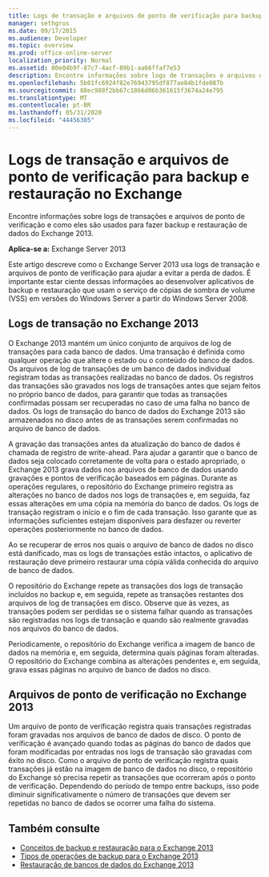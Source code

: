 ```yaml
---
title: Logs de transação e arquivos de ponto de verificação para backup e restauração no Exchange
manager: sethgros
ms.date: 09/17/2015
ms.audience: Developer
ms.topic: overview
ms.prod: office-online-server
localization_priority: Normal
ms.assetid: 80e04b9f-87c7-4acf-89b1-aa66ffaf7e53
description: Encontre informações sobre logs de transações e arquivos de ponto de verificação e como eles são usados para fazer backup e restauração de dados do Exchange 2013.
ms.openlocfilehash: 5b01fc6924f82e76943795df877ae84b1fde087b
ms.sourcegitcommit: 88ec988f2bb67c1866d06b361615f3674a24e795
ms.translationtype: MT
ms.contentlocale: pt-BR
ms.lasthandoff: 05/31/2020
ms.locfileid: "44456385"
---
```

# <a name="transaction-logs-and-checkpoint-files-for-backup-and-restore-in-exchange"></a>Logs de transação e arquivos de ponto de verificação para backup e restauração no Exchange

Encontre informações sobre logs de transações e arquivos de ponto de verificação e como eles são usados para fazer backup e restauração de dados do Exchange 2013.
  
**Aplica-se a:** Exchange Server 2013 
  
Este artigo descreve como o Exchange Server 2013 usa logs de transação e arquivos de ponto de verificação para ajudar a evitar a perda de dados. É importante estar ciente dessas informações ao desenvolver aplicativos de backup e restauração que usam o serviço de cópias de sombra de volume (VSS) em versões do Windows Server a partir do Windows Server 2008.
  
## <a name="transaction-logs-in-exchange-2013"></a>Logs de transação no Exchange 2013

O Exchange 2013 mantém um único conjunto de arquivos de log de transações para cada banco de dados. Uma transação é definida como qualquer operação que altere o estado ou o conteúdo do banco de dados. Os arquivos de log de transações de um banco de dados individual registram todas as transações realizadas no banco de dados. Os registros das transações são gravados nos logs de transações antes que sejam feitos no próprio banco de dados, para garantir que todas as transações confirmadas possam ser recuperadas no caso de uma falha no banco de dados. Os logs de transação do banco de dados do Exchange 2013 são armazenados no disco antes de as transações serem confirmadas no arquivo de banco de dados. 
  
A gravação das transações antes da atualização do banco de dados é chamada de registro de write-ahead. Para ajudar a garantir que o banco de dados seja colocado corretamente de volta para o estado apropriado, o Exchange 2013 grava dados nos arquivos de banco de dados usando gravações e pontos de verificação baseados em páginas. Durante as operações regulares, o repositório do Exchange primeiro registra as alterações no banco de dados nos logs de transações e, em seguida, faz essas alterações em uma cópia na memória do banco de dados. Os logs de transação registram o início e o fim de cada transação. Isso garante que as informações suficientes estejam disponíveis para desfazer ou reverter operações posteriormente no banco de dados.
  
Ao se recuperar de erros nos quais o arquivo de banco de dados no disco está danificado, mas os logs de transações estão intactos, o aplicativo de restauração deve primeiro restaurar uma cópia válida conhecida do arquivo de banco de dados.
  
O repositório do Exchange repete as transações dos logs de transação incluídos no backup e, em seguida, repete as transações restantes dos arquivos de log de transações em disco. Observe que às vezes, as transações podem ser perdidas se o sistema falhar quando as transações são registradas nos logs de transação e quando são realmente gravadas nos arquivos do banco de dados. 
  
Periodicamente, o repositório do Exchange verifica a imagem de banco de dados na memória e, em seguida, determina quais páginas foram alteradas. O repositório do Exchange combina as alterações pendentes e, em seguida, grava essas páginas no arquivo de banco de dados no disco.
  
## <a name="checkpoint-files-in-exchange-2013"></a>Arquivos de ponto de verificação no Exchange 2013

Um arquivo de ponto de verificação registra quais transações registradas foram gravadas nos arquivos de banco de dados de disco. O ponto de verificação é avançado quando todas as páginas do banco de dados que foram modificadas por entradas nos logs de transação são gravadas com êxito no disco. Como o arquivo de ponto de verificação registra quais transações já estão na imagem de banco de dados no disco, o repositório do Exchange só precisa repetir as transações que ocorreram após o ponto de verificação. Dependendo do período de tempo entre backups, isso pode diminuir significativamente o número de transações que devem ser repetidas no banco de dados se ocorrer uma falha do sistema.
  
## <a name="see-also"></a>Também consulte

- [Conceitos de backup e restauração para o Exchange 2013](backup-and-restore-concepts-for-exchange-2013.md)
- [Tipos de operações de backup para o Exchange 2013](types-of-backup-operations-for-exchange-2013.md)
- [Restauração de bancos de dados do Exchange 2013](restoring-exchange-2013-databases.md)
    

